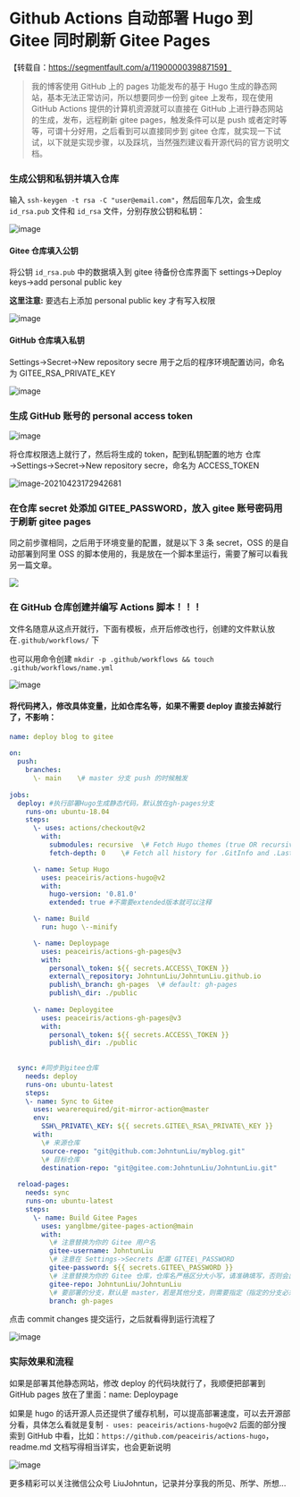 # Github Actions 自动部署 Hugo 到 Gitee 同时刷新 Gitee Pages

【转载自：https://segmentfault.com/a/1190000039887159】
> 我的博客使用 GitHub 上的 pages 功能发布的基于 Hugo 生成的静态网站，基本无法正常访问，所以想要同步一份到 gitee 上发布，现在使用 GitHub Actions 提供的计算机资源就可以直接在 GitHub 上进行静态网站的生成，发布，远程刷新 gitee pages，触发条件可以是 push 或者定时等等，可谓十分好用，之后看到可以直接同步到 gitee 仓库，就实现一下试试，以下就是实现步骤，以及踩坑，当然强烈建议看开源代码的官方说明文档。

### 生成公钥和私钥并填入仓库

输入 `ssh-keygen -t rsa -C "user@email.com"`，然后回车几次，会生成 `id_rsa.pub` 文件和 `id_rsa` 文件，分别存放公钥和私钥：

![image](https://segmentfault.com/img/remote/1460000039887161 "image")

#### Gitee 仓库填入公钥

将公钥 `id_rsa.pub` 中的数据填入到 gitee 待备份仓库界面下 settings→Deploy keys→add personal public key

**这里注意:** 要选右上添加 personal public key 才有写入权限

![image](https://segmentfault.com/img/remote/1460000039887162 "image")

#### GitHub 仓库填入私钥

Settings→Secret→New repository secre 用于之后的程序环境配置访问，命名为 GITEE\_RSA\_PRIVATE\_KEY

![image](https://segmentfault.com/img/remote/1460000039887163 "image")

### 生成 GitHub 账号的 personal access token

![image](https://segmentfault.com/img/remote/1460000039887164 "image")

将仓库权限选上就行了，然后将生成的 token，配到私钥配置的地方 仓库→Settings→Secret→New repository secre，命名为 ACCESS\_TOKEN

![image-20210423172942681](https://segmentfault.com/img/remote/1460000039887165 "image-20210423172942681")

### 在仓库 secret 处添加 GITEE\_PASSWORD，放入 gitee 账号密码用于刷新 gitee pages

同之前步骤相同，之后用于环境变量的配置，就是以下 3 条 secret，OSS 的是自动部署到阿里 OSS 的脚本使用的，我是放在一个脚本里运行，需要了解可以看我另一篇文章。

![](https://segmentfault.com/img/remote/1460000039887166)

### 在 GitHub 仓库创建并编写 Actions 脚本！！！

文件名随意从这点开就行，下面有模板，点开后修改也行，创建的文件默认放在`.github/workflows/` 下

也可以用命令创建 `mkdir -p .github/workflows && touch .github/workflows/name.yml`

![image](https://segmentfault.com/img/remote/1460000039887167 "image")

#### 将代码拷入，修改具体变量，比如仓库名等，如果不需要 deploy 直接去掉就行了，不影响：
```yaml
name: deploy blog to gitee
 
on:
  push:
    branches:
      \- main    \# master 分支 push 的时候触发
      
jobs:
  deploy: #执行部署Hugo生成静态代码，默认放在gh-pages分支
    runs-on: ubuntu-18.04
    steps:
      \- uses: actions/checkout@v2
        with:
          submodules: recursive  \# Fetch Hugo themes (true OR recursive)
          fetch-depth: 0    \# Fetch all history for .GitInfo and .Lastmod

      \- name: Setup Hugo
        uses: peaceiris/actions-hugo@v2
        with:
          hugo-version: '0.81.0'
          extended: true #不需要extended版本就可以注释

      \- name: Build
        run: hugo \--minify

      \- name: Deploypage
        uses: peaceiris/actions-gh-pages@v3
        with:
          personal\_token: ${{ secrets.ACCESS\_TOKEN }}
          external\_repository: JohntunLiu/JohntunLiu.github.io
          publish\_branch: gh-pages  \# default: gh-pages
          publish\_dir: ./public
          
      \- name: Deploygitee
        uses: peaceiris/actions-gh-pages@v3
        with:
          personal\_token: ${{ secrets.ACCESS\_TOKEN }}
          publish\_dir: ./public
                
  
  sync: #同步到gitee仓库
    needs: deploy
    runs-on: ubuntu-latest
    steps:
    \- name: Sync to Gitee
      uses: wearerequired/git-mirror-action@master
      env:
        SSH\_PRIVATE\_KEY: ${{ secrets.GITEE\_RSA\_PRIVATE\_KEY }}
      with:
        \# 来源仓库
        source-repo: "git@github.com:JohntunLiu/myblog.git"
        \# 目标仓库
        destination-repo: "git@gitee.com:JohntunLiu/JohntunLiu.git"
        
  reload-pages:
    needs: sync
    runs-on: ubuntu-latest
    steps:
      \- name: Build Gitee Pages
        uses: yanglbme/gitee-pages-action@main
        with:
          \# 注意替换为你的 Gitee 用户名
          gitee-username: JohntunLiu
          \# 注意在 Settings->Secrets 配置 GITEE\_PASSWORD
          gitee-password: ${{ secrets.GITEE\_PASSWORD }}
          \# 注意替换为你的 Gitee 仓库，仓库名严格区分大小写，请准确填写，否则会出错
          gitee-repo: JohntunLiu/JohntunLiu
          \# 要部署的分支，默认是 master，若是其他分支，则需要指定（指定的分支必须存在）
          branch: gh-pages
```
点击 commit changes 提交运行，之后就看得到运行流程了

![image](https://segmentfault.com/img/remote/1460000039887168 "image")

### 实际效果和流程

如果是部署其他静态网站，修改 deploy 的代码块就行了，我顺便把部署到 GitHub pages 放在了里面：name: Deploypage

如果是 hugo 的话开源人员还提供了缓存机制，可以提高部署速度，可以去开源部分看，具体怎么看就是复制 `- uses: peaceiris/actions-hugo@v2` 后面的部分搜索到 GitHub 中看，比如：`https://github.com/peaceiris/actions-hugo`，readme.md 文档写得相当详实，也会更新说明

![image](https://segmentfault.com/img/remote/1460000039887169 "image")

更多精彩可以关注微信公众号 LiuJohntun，记录并分享我的所见、所学、所想...
